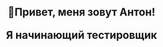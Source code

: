 <div id="content">

<div id="header" align="center">
<h1>
👋Привет, меня зовут Антон!<br>
<p class="12">Я начинающий тестировщик</p>
</h1>
<h3></h3>
</div>

<div>
</div>

</div>
